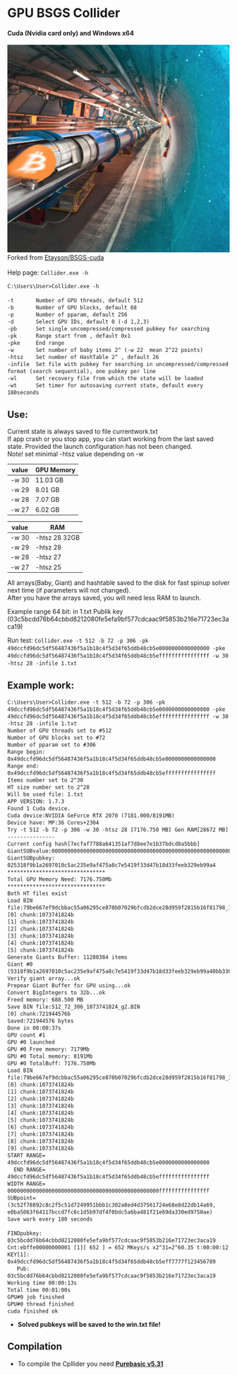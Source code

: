 # GPU BSGS Collider
#### Cuda (Nvidia card only) and Windows x64
![alt text](x64/large-bitcoin-collider.png "Collider")<br />
Forked from [Etayson/BSGS-cuda](https://github.com/Etayson/BSGS-cuda)<br /><br />
Help page: ```Collider.exe -h``` 
```
C:\Users\User>Collider.exe -h

-t       Number of GPU threads, default 512
-b       Number of GPU blocks, default 68
-p       Number of pparam, default 256
-d       Select GPU IDs, default 0 (-d 1,2,3)
-pb      Set single uncompressed/compressed pubkey for searching
-pk      Range start from , default 0x1
-pke     End range
-w       Set number of baby items 2^ (-w 22  mean 2^22 points)
-htsz    Set number of HashTable 2^ , default 26
-infile  Set file with pubkey for searching in uncompressed/compressed  format (search sequential), one pubkey per line
-wl      Set recovery file from which the state will be loaded
-wt      Set timer for autosaving current state, default every 180seconds
```
## Use:
Current state is always saved to file currentwork.txt <br />
If app crash or you stop app, you can start working from the last saved state. Provided the launch configuration has not been changed. <br />
Note! set minimal -htsz value depending on -w <br />

|  value     |  GPU Memory |
| ---------- | ----------- |
|   -w 30    |  11.03 GB   |
|   -w 29    |   8.01 GB   |
|   -w 28    |   7.07 GB   |
|   -w 27    |   6.02 GB   |

|   value    |     RAM     |
| ---------- | ----------- |
|   -w 30    |   -htsz 28  32GB|
|   -w 29    |   -htsz 28  |
|   -w 28    |   -htsz 27  |
|   -w 27    |   -htsz 25  |

All arrays(Baby, Giant) and hashtable saved to the disk for fast spinup solver next time (if parameters will not changed). <br />
After you have the arrays saved, you will need less RAM to launch. <br />

Example range 64 bit:
in 1.txt Publik key (03c5bcdd76b64cbbd8212080fe5efa9bf577cdcaac9f5853b216e71723ec3aca19) 

Run test: ```Collider.exe -t 512 -b 72 -p 306 -pk 49dccfd96dc5df56487436f5a1b18c4f5d34f65ddb48cb5e0000000000000000 -pke 49dccfd96dc5df56487436f5a1b18c4f5d34f65ddb48cb5effffffffffffffff -w 30 -htsz 28 -infile 1.txt```<br />

## Example work:
```
C:\Users\User>Collider.exe -t 512 -b 72 -p 306 -pk 49dccfd96dc5df56487436f5a1b18c4f5d34f65ddb48cb5e0000000000000000 -pke 49dccfd96dc5df56487436f5a1b18c4f5d34f65ddb48cb5effffffffffffffff -w 30 -htsz 28 -infile 1.txt
Number of GPU threads set to #512
Number of GPU blocks set to #72
Number of pparam set to #306
Range begin: 0x49dccfd96dc5df56487436f5a1b18c4f5d34f65ddb48cb5e0000000000000000
Range end: 0x49dccfd96dc5df56487436f5a1b18c4f5d34f65ddb48cb5effffffffffffffff
Items number set to 2^30
HT size number set to 2^28
Will be used file: 1.txt
APP VERSION: 1.7.3
Found 1 Cuda device.
Cuda device:NVIDIA GeForce RTX 2070 (7181.000/8191MB)
Device have: MP:36 Cores+2304
Try -t 512 -b 72 -p 306 -w 30 -htsz 28 [7176.750 MB] Gen RAM[28672 MB]
---------------
Current config hash[7ecfaf7788a641351af7d8ee7e1b37bdcd8a5bbb]
GiantSUBvalue:0000000000000000000000000000000000000000000000000000000080000000
GiantSUBpubkey: 025318f9b1a2697010c5ac235e9af475a8c7e5419f33d47b18d33feeb329eb99a4
*******************************
Total GPU Memory Need: 7176.750Mb
*******************************
Both HT files exist
Load BIN file:79be667ef9dcbbac55a06295ce870b07029bfcdb2dce28d959f2815b16f81798_1073741824_268435456_htGPU.BIN
[0] chunk:1073741824b
[1] chunk:1073741824b
[2] chunk:1073741824b
[3] chunk:1073741824b
[4] chunk:1073741824b
[5] chunk:1073741824b
Generate Giants Buffer: 11280384 items
Giant #0  (5318f9b1a2697010c5ac235e9af475a8c7e5419f33d47b18d33feeb329eb99a40bb33014b4125be6a88d26c5144bfa175be0d4bf2e1c139ad38d9110016e0302)
Verify giant array...ok
Prepear Giant Buffer for GPU using...ok
Convert BigIntegers to 32b...ok
Freed memory: 688.500 MB
Save BIN file:512_72_306_1073741824_g2.BIN
[0] chunk:721944576b
Saved:721944576 bytes
Done in 00:00:37s
GPU count #1
GPU #0 launched
GPU #0 Free memory: 7179Mb
GPU #0 Total memory: 8191Mb
GPU #0 TotalBuff: 7176.750Mb
Load BIN file:79be667ef9dcbbac55a06295ce870b07029bfcdb2dce28d959f2815b16f81798_1073741824_268435456_htCPU.BIN
[0] chunk:1073741824b
[1] chunk:1073741824b
[2] chunk:1073741824b
[3] chunk:1073741824b
[4] chunk:1073741824b
[5] chunk:1073741824b
[6] chunk:1073741824b
[7] chunk:1073741824b
[8] chunk:1073741824b
[9] chunk:1073741824b
START RANGE= 49dccfd96dc5df56487436f5a1b18c4f5d34f65ddb48cb5e0000000000000000
  END RANGE= 49dccfd96dc5df56487436f5a1b18c4f5d34f65ddb48cb5effffffffffffffff
WIDTH RANGE= 000000000000000000000000000000000000000000000000ffffffffffffffff
SUBpoint= (3c52f78892c8c2f5c51d7249951bbb1c302a8ed4d37561724e68e8d22db14a69, e0ba5063f64117bccd7fc6c1d5b97df4f0bdc5a6ba481f21e69da330ed9750ae)
Save work every 180 seconds

FINDpubkey: 03c5bcdd76b64cbbd8212080fe5efa9bf577cdcaac9f5853b216e71723ec3aca19
Cnt:ebffe00000000001 [1][ 652 ] = 652 MKeys/s x2^31=2^60.35 t:00:00:12
KEY[1]: 0x49dccfd96dc5df56487436f5a1b18c4f5d34f65ddb48cb5eff7777f123456789
   Pub: 03c5bcdd76b64cbbd8212080fe5efa9bf577cdcaac9f5853b216e71723ec3aca19
Working time 00:00:13s
Total time 00:01:00s
GPU#0 job finished
GPU#0 thread finished
cuda finished ok
```
- **Solved pubkeys will be saved to the win.txt file!**

## Compilation
- To compile the Cpllider you need [**Purebasic v5.31**](https://www.purebasic.com)


